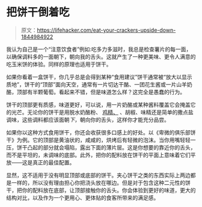 # 把饼干倒着吃

> 原文：<https://lifehacker.com/eat-your-crackers-upside-down-1844984922>

我认为自己是一个“注意饮食者”例如:吃多力多滋时，我总是检查薯片的每一面，以确保调料多的一面朝下，朝向我的舌头。这就产生了一种更美味、更令人满意的吃玉米饼的体验。同样的原理也适用于饼干。



如果你看着一盒饼干，你几乎总是会得到某种“食用建议”饼干通常被“放大以显示质地”，饼干的“顶部”面向天空，通常有一片切达干酪、一团花生酱或一片山羊奶酪，顶部有半颗葡萄。看起来不错，但是味道怎么样？这完全是愚蠢的行为。

饼干的顶部更有质感，味道更好，可以说，用一片奶酪或某种酱料覆盖它会掩盖它的光芒。无论你的饼干是用脱水奶酪粉、 [鸡精、](https://en.wikipedia.org/wiki/In_a_Biskit) 、胡椒、味精还是简单的撒点盐调味，这些调料都应该面朝*下*，朝向你的舌头，这样你才能充分品尝。

如果你以这种方式食用饼干，你还会收获很多口感上的好处。以《卑微的俱乐部饼干》为例。它的顶部是黄油状的，咸咸的，烘烤后有轻微的泡沫。当你用嘴轻轻一压，饼干凸起的部分就会塌陷，露出下面的薄片层。这是你想要的靠近你的舌头，而不是平坦的，未调味的底部。此外，把你的配料放在饼干的平面上意味着它们平放——这是真正的最佳配置。

显然，这不适用于没有明显顶部或底部的饼干。夹心饼干之类的东西实际上两边都是一样的，所以没有理由担心你把浇头放在哪边。但是对于包含这种二元性的饼干，把你的配料放在底部，让顶部接触你的舌头。你会体验到更好的味道，更大的结构对比，以及作为一个更用心、更体贴的食客所带来的满足感。